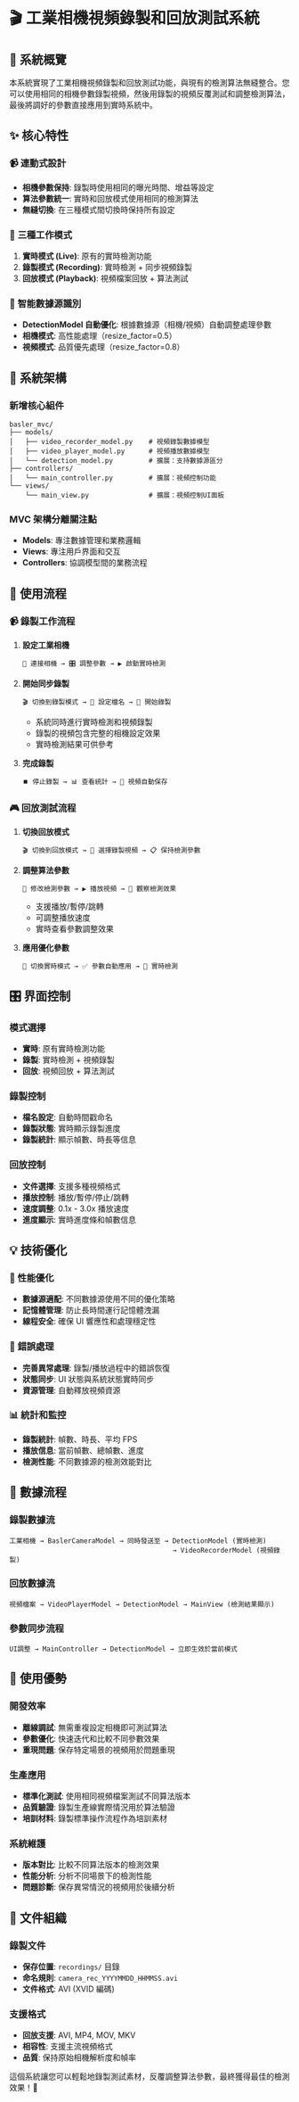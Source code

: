 # 🎬 工業相機視頻錄製和回放測試系統

## 🎯 系統概覽

本系統實現了工業相機視頻錄製和回放測試功能，與現有的檢測算法無縫整合。您可以使用相同的相機參數錄製視頻，然後用錄製的視頻反覆測試和調整檢測算法，最後將調好的參數直接應用到實時系統中。

## ✨ 核心特性

### 📹 **連動式設計**

- **相機參數保持**: 錄製時使用相同的曝光時間、增益等設定
- **算法參數統一**: 實時和回放模式使用相同的檢測算法
- **無縫切換**: 在三種模式間切換時保持所有設定

### 🔄 **三種工作模式**

1. **實時模式 (Live)**: 原有的實時檢測功能
2. **錄製模式 (Recording)**: 實時檢測 + 同步視頻錄製
3. **回放模式 (Playback)**: 視頻檔案回放 + 算法測試

### 🧠 **智能數據源識別**

- **DetectionModel 自動優化**: 根據數據源（相機/視頻）自動調整處理參數
- **相機模式**: 高性能處理（resize_factor=0.5）
- **視頻模式**: 品質優先處理（resize_factor=0.8）

## 📁 系統架構

### 新增核心組件

```
basler_mvc/
├── models/
│   ├── video_recorder_model.py    # 視頻錄製數據模型
│   ├── video_player_model.py      # 視頻播放數據模型
│   └── detection_model.py         # 擴展：支持數據源區分
├── controllers/
│   └── main_controller.py         # 擴展：視頻控制功能
└── views/
    └── main_view.py               # 擴展：視頻控制UI面板
```

### MVC 架構分離關注點

- **Models**: 專注數據管理和業務邏輯
- **Views**: 專注用戶界面和交互
- **Controllers**: 協調模型間的業務流程

## 🚀 使用流程

### 📹 **錄製工作流程**

1. **設定工業相機**

   ```
   🔗 連接相機 → 🎛️ 調整參數 → ▶️ 啟動實時檢測
   ```

2. **開始同步錄製**

   ```
   🎬 切換到錄製模式 → 📝 設定檔名 → 🔴 開始錄製
   ```

   - 系統同時進行實時檢測和視頻錄製
   - 錄製的視頻包含完整的相機設定效果
   - 實時檢測結果可供參考

3. **完成錄製**
   ```
   ⏹️ 停止錄製 → 📊 查看統計 → 💾 視頻自動保存
   ```

### 🎮 **回放測試流程**

1. **切換回放模式**

   ```
   🎬 切換到回放模式 → 📁 選擇錄製視頻 → 📋 保持檢測參數
   ```

2. **調整算法參數**

   ```
   🎯 修改檢測參數 → ▶️ 播放視頻 → 👀 觀察檢測效果
   ```

   - 支援播放/暫停/跳轉
   - 可調整播放速度
   - 實時查看參數調整效果

3. **應用優化參數**
   ```
   🔄 切換實時模式 → ✅ 參數自動應用 → 🎯 實時檢測
   ```

## 🎛️ 界面控制

### 模式選擇

- **實時**: 原有實時檢測功能
- **錄製**: 實時檢測 + 視頻錄製
- **回放**: 視頻回放 + 算法測試

### 錄製控制

- **檔名設定**: 自動時間戳命名
- **錄製狀態**: 實時顯示錄製進度
- **錄製統計**: 顯示幀數、時長等信息

### 回放控制

- **文件選擇**: 支援多種視頻格式
- **播放控制**: 播放/暫停/停止/跳轉
- **速度調整**: 0.1x - 3.0x 播放速度
- **進度顯示**: 實時進度條和幀數信息

## 💡 技術優化

### 🚀 **性能優化**

- **數據源適配**: 不同數據源使用不同的優化策略
- **記憶體管理**: 防止長時間運行記憶體洩漏
- **線程安全**: 確保 UI 響應性和處理穩定性

### 🔧 **錯誤處理**

- **完善異常處理**: 錄製/播放過程中的錯誤恢復
- **狀態同步**: UI 狀態與系統狀態實時同步
- **資源管理**: 自動釋放視頻資源

### 📊 **統計和監控**

- **錄製統計**: 幀數、時長、平均 FPS
- **播放信息**: 當前幀數、總幀數、進度
- **檢測性能**: 不同數據源的檢測效能對比

## 🔄 數據流程

### 錄製數據流

```
工業相機 → BaslerCameraModel → 同時發送至 → DetectionModel (實時檢測)
                                         → VideoRecorderModel (視頻錄製)
```

### 回放數據流

```
視頻檔案 → VideoPlayerModel → DetectionModel → MainView (檢測結果顯示)
```

### 參數同步流程

```
UI調整 → MainController → DetectionModel → 立即生效於當前模式
```

## 🎯 使用優勢

### 開發效率

- **離線調試**: 無需重複設定相機即可測試算法
- **參數優化**: 快速迭代和比較不同參數效果
- **重現問題**: 保存特定場景的視頻用於問題重現

### 生產應用

- **標準化測試**: 使用相同視頻檔案測試不同算法版本
- **品質驗證**: 錄製生產線實際情況用於算法驗證
- **培訓材料**: 錄製標準操作流程作為培訓素材

### 系統維護

- **版本對比**: 比較不同算法版本的檢測效果
- **性能分析**: 分析不同場景下的檢測性能
- **問題診斷**: 保存異常情況的視頻用於後續分析

## 📂 文件組織

### 錄製文件

- **保存位置**: `recordings/` 目錄
- **命名規則**: `camera_rec_YYYYMMDD_HHMMSS.avi`
- **文件格式**: AVI (XVID 編碼)

### 支援格式

- **回放支援**: AVI, MP4, MOV, MKV
- **相容性**: 支援主流視頻格式
- **品質**: 保持原始相機解析度和幀率

這個系統讓您可以輕鬆地錄製測試素材，反覆調整算法參數，最終獲得最佳的檢測效果！🎯
